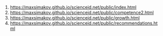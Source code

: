 
1. <https://maxsimakov.github.io/scienceid.net/public/index.html>
1. <https://maxsimakov.github.io/scienceid.net/public/competence2.html>
1. <https://maxsimakov.github.io/scienceid.net/public/growth.html>
2. <https://maxsimakov.github.io/scienceid.net/public/recommendations.html>
